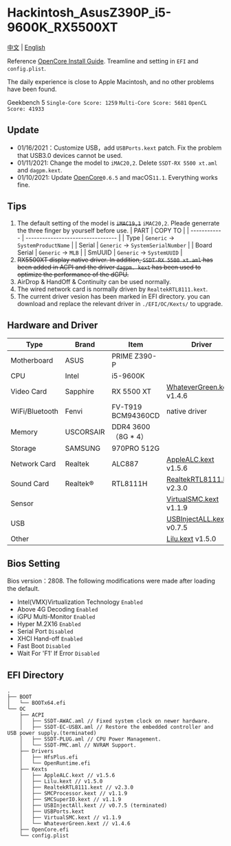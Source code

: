 # Hackintosh_AsusZ390P_i5-9600K_RX5500XT
[中文](https://github.com/vastxie/ASUS-PRIME-Z390-P_i5-9600K_RX5500XT/blob/main/README.md)  | [English](https://github.com/vastxie/ASUS-PRIME-Z390-P_i5-9600K_RX5500XT/blob/main/README-EN.md)

Reference [OpenCore Install Guide](https://dortania.github.io/OpenCore-Install-Guide/). Treamline and setting in `EFI` and `config.plist`.

The daily experience is close to Apple Macintosh, and no other problems have been found.

Geekbench 5 `Single-Core Score: 1259` `Multi-Core Score: 5681` `OpenCL Score: 41933`

## Update
+ 01/16/2021：Customize USB，add `USBPorts.kext` patch. Fix the problem that USB3.0 devices cannot be used.
+ 01/11/2021: Change the model to `iMAC20,2`. Delete `SSDT-RX 5500 xt.aml` and `dagpm.kext`. 
+ 01/10/2021: Update [OpenCore](https://github.com/acidanthera/OpenCorePkg/releases)`0.6.5` and macOS`11.1`. Everything works fine.

## Tips
1. The default setting of the model is ~~`iMAC19,1`~~ `iMAC20,2`. Pleade generrate the three finger by yourself before use.
   | PART         | COPY TO                           |
   | ------------ | --------------------------------- |
   | Type         | `Generic` -> `SystemProductName`  |
   | Serial       | `Generic` -> `SystemSerialNumber` |
   | Board Serial | `Generic` -> `MLB`                |
   | SmUUID       | `Generic` -> `SystemUUID`         |
2. ~~RX5500XT display native driver. In addition, `SSDT-RX 5500 xt.aml` has been added in ACPI and the driver `dagpm. kext` has been used to optimize the performance of the dGPU.~~
3. AirDrop & HandOff & Continuity can be used normally.
4. The wired network card is normally driven by `RealtekRTL8111.kext`.
5. The current driver vesion has been marked in EFI directory. you can download and replace the relevant driver in `./EFI/OC/Kexts/` to upgrade.

## Hardware and Driver
| Type           | Brand     | Item                | Driver                                                                                  |
| -------------- | --------- | ------------------- | --------------------------------------------------------------------------------------- |
| Motherboard    | ASUS      | PRIME Z390-P        |                                                                                         |
| CPU            | Intel     | i5-9600K            |                                                                                         |
| Video Card     | Sapphire  | RX 5500 XT          | [WhateverGreen.kext](https://github.com/acidanthera/whatevergreen/releases) v1.4.6      |
| WiFi/Bluetooth | Fenvi     | FV-T919 BCM94360CD  | native driver                                                                           |
| Memory         | USCORSAIR | DDR4 3600（8G * 4） |                                                                                         |
| Storage        | SAMSUNG   | 970PRO 512G         |
| Network Card   | Realtek   | ALC887              | [AppleALC.kext](https://github.com/acidanthera/AppleALC/releases) v1.5.6                |
| Sound Card     | Realtek®  | RTL8111H            | [RealtekRTL8111.kext](https://github.com/Mieze/RTL8111_driver_for_OS_X/releases) v2.3.0 |
| Sensor         |           |                     | [VirtualSMC.kext](https://github.com/acidanthera/virtualsmc/releases) v1.1.9            |
| USB            |           |                     | [USBInjectALL.kext](https://github.com/Sniki/OS-X-USB-Inject-All/releases) v0.7.5       |
| Other          |           |                     | [Lilu.kext](https://github.com/acidanthera/Lilu/releases) v1.5.0                        |

## Bios Setting
Bios version：2808.
The following modifications were made after loading the default.
+ Intel(VMX)Virtualization Technology `Enabled`
+ Above 4G Decoding `Enabled`
+ iGPU Multi-Monitor `Enabled`
+ Hyper M.2X16 `Enabled`
+ Serial Port `Disabled`
+ XHCI Hand-off `Enabled`
+ Fast Boot `Disabled`
+ Wait For 'F1' If Error `Disabled`

## EFI Directory
```
.
├── BOOT
│   └── BOOTx64.efi
└── OC
    ├── ACPI
    │   ├── SSDT-AWAC.aml // Fixed system clock on newer hardware.
    │   ├── SSDT-EC-USBX.aml // Restore the embedded controller and USB power supply.(terminated)
    │   ├── SSDT-PLUG.aml // CPU Power Management.
    │   └── SSDT-PMC.aml // NVRAM Support.
    ├── Drivers
    │   ├── HfsPlus.efi
    │   └── OpenRuntime.efi
    ├── Kexts
    │   ├── AppleALC.kext // v1.5.6
    │   ├── Lilu.kext // v1.5.0
    │   ├── RealtekRTL8111.kext // v2.3.0
    │   ├── SMCProcessor.kext // v1.1.9
    │   ├── SMCSuperIO.kext // v1.1.9
    │   ├── USBInjectAll.kext // v0.7.5 (terminated)
    │   ├── USBPorts.kext
    │   ├── VirtualSMC.kext // v1.1.9
    │   └── WhateverGreen.kext // v1.4.6
    ├── OpenCore.efi
    └── config.plist
```
